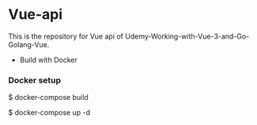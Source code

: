 # Vue-api

This is the repository for Vue api of Udemy-Working-with-Vue-3-and-Go-Golang-Vue.

- Build with Docker

### Docker setup
$ docker-compose build

$ docker-compose up -d